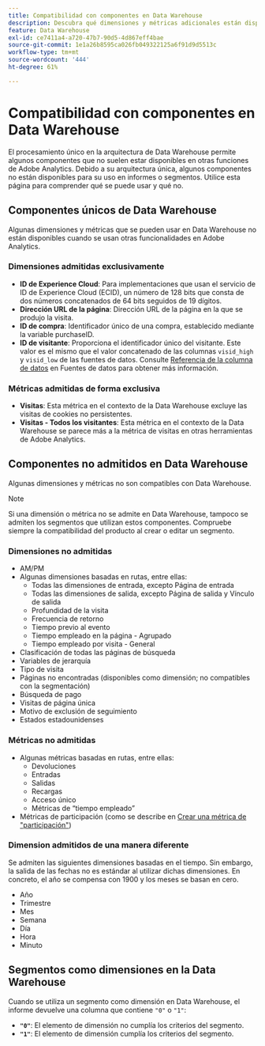 ```yaml
---
title: Compatibilidad con componentes en Data Warehouse
description: Descubra qué dimensiones y métricas adicionales están disponibles en Data Warehouse y qué otras no se admiten.
feature: Data Warehouse
exl-id: ce7411a4-a720-47b7-90d5-4d867eff4bae
source-git-commit: 1e1a26b8595ca026fb049322125a6f91d9d5513c
workflow-type: tm+mt
source-wordcount: '444'
ht-degree: 61%

---
```


# Compatibilidad con componentes en Data Warehouse

El procesamiento único en la arquitectura de Data Warehouse permite algunos componentes que no suelen estar disponibles en otras funciones de Adobe Analytics. Debido a su arquitectura única, algunos componentes no están disponibles para su uso en informes o segmentos. Utilice esta página para comprender qué se puede usar y qué no.

## Componentes únicos de Data Warehouse

Algunas dimensiones y métricas que se pueden usar en Data Warehouse no están disponibles cuando se usan otras funcionalidades en Adobe Analytics.

### Dimensiones admitidas exclusivamente

* **ID de Experience Cloud**: Para implementaciones que usan el servicio de ID de Experience Cloud (ECID), un número de 128 bits que consta de dos números concatenados de 64 bits seguidos de 19 dígitos.
* **Dirección URL de la página**: Dirección URL de la página en la que se produjo la visita.
* **ID de compra**: Identificador único de una compra, establecido mediante la variable purchaseID.
* **ID de visitante**: Proporciona el identificador único del visitante. Este valor es el mismo que el valor concatenado de las columnas `visid_high` y `visid_low` de las fuentes de datos. Consulte [Referencia de la columna de datos](../analytics-data-feed/c-df-contents/datafeeds-reference.md) en Fuentes de datos para obtener más información.

### Métricas admitidas de forma exclusiva

* **Visitas**: Esta métrica en el contexto de la Data Warehouse excluye las visitas de cookies no persistentes.
* **Visitas - Todos los visitantes**: Esta métrica en el contexto de la Data Warehouse se parece más a la métrica de visitas en otras herramientas de Adobe Analytics.

## Componentes no admitidos en Data Warehouse

Algunas dimensiones y métricas no son compatibles con Data Warehouse.

>[!NOTE]
>
>Si una dimensión o métrica no se admite en Data Warehouse, tampoco se admiten los segmentos que utilizan estos componentes. Compruebe siempre la compatibilidad del producto al crear o editar un segmento.

### Dimensiones no admitidas

* AM/PM
* Algunas dimensiones basadas en rutas, entre ellas:
   * Todas las dimensiones de entrada, excepto Página de entrada
   * Todas las dimensiones de salida, excepto Página de salida y Vínculo de salida
   * Profundidad de la visita
   * Frecuencia de retorno
   * Tiempo previo al evento
   * Tiempo empleado en la página - Agrupado
   * Tiempo empleado por visita - General
* Clasificación de todas las páginas de búsqueda
* Variables de jerarquía
* Tipo de visita
* Páginas no encontradas (disponibles como dimensión; no compatibles con la segmentación)
* Búsqueda de pago
* Visitas de página única
* Motivo de exclusión de seguimiento
* Estados estadounidenses

### Métricas no admitidas

* Algunas métricas basadas en rutas, entre ellas:
   * Devoluciones
   * Entradas
   * Salidas
   * Recargas
   * Acceso único
   * Métricas de “tiempo empleado”
* Métricas de participación (como se describe en [Crear una métrica de &quot;participación&quot;](/help/components/c-calcmetrics/c-workflow/cm-workflow/c-build-metrics/participation-metric.md))

### Dimension admitidos de una manera diferente

Se admiten las siguientes dimensiones basadas en el tiempo. Sin embargo, la salida de las fechas no es estándar al utilizar dichas dimensiones. En concreto, el año se compensa con 1900 y los meses se basan en cero.

* Año
* Trimestre
* Mes
* Semana
* Día
* Hora
* Minuto

## Segmentos como dimensiones en la Data Warehouse

Cuando se utiliza un segmento como dimensión en Data Warehouse, el informe devuelve una columna que contiene `"0"` o `"1"`:

* **`"0"`**: El elemento de dimensión no cumplía los criterios del segmento.
* **`"1"`**: El elemento de dimensión cumplía los criterios del segmento.

